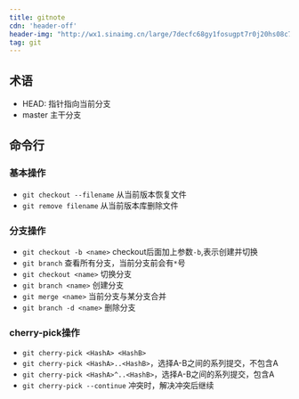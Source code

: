 ```yaml
---
title: gitnote
cdn: 'header-off'
header-img: "http://wx1.sinaimg.cn/large/7decfc68gy1fosugpt7r0j20hs08c74n.jpg"
tag: git
---
```


## 术语

* HEAD: 指针指向当前分支
* master 主干分支

## 命令行

### 基本操作

* `git checkout --filename` 从当前版本恢复文件
* `git remove filename` 从当前版本库删除文件

### 分支操作

* `git checkout -b <name>` checkout后面加上参数`-b`,表示创建并切换
* `git branch` 查看所有分支，当前分支前会有`*`号
* `git checkout <name>` 切换分支
* `git branch <name>` 创建分支
* `git merge <name>` 当前分支与某分支合并
* `git branch -d <name>` 删除分支 

### cherry-pick操作
* `git cherry-pick <HashA> <HashB>`
* `git cherry-pick <HashA>..<HashB>`，选择A-B之间的系列提交，不包含A
* `git cherry-pick <HashA>^..<HashB>`，选择A-B之间的系列提交，包含A
* `git cherry-pick --continue` 冲突时，解决冲突后继续

